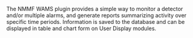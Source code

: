 The NMMF WAMS plugin provides a simple way to monitor a detector and/or multiple alarms,
and generate reports summarizing activity over specific time periods.  Information is saved to
the database and can be displayed in table and chart form on User Display modules.
